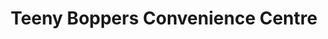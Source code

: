 ---
title: "Teeny Boppers Convenience Centre"
url: /pine-falls/teeny-boppers-convenience-centre/
shop: Lebensmittel
---